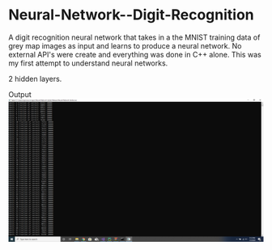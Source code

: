 # Neural-Network--Digit-Recognition
A digit recognition neural network that takes in a the MNIST training data of grey map images as input and  learns to produce a neural network. No external API's were create and everything was done in C++ alone. This was my first attempt to understand neural networks.

2 hidden layers.

Output
![Output Image](/output.png)
